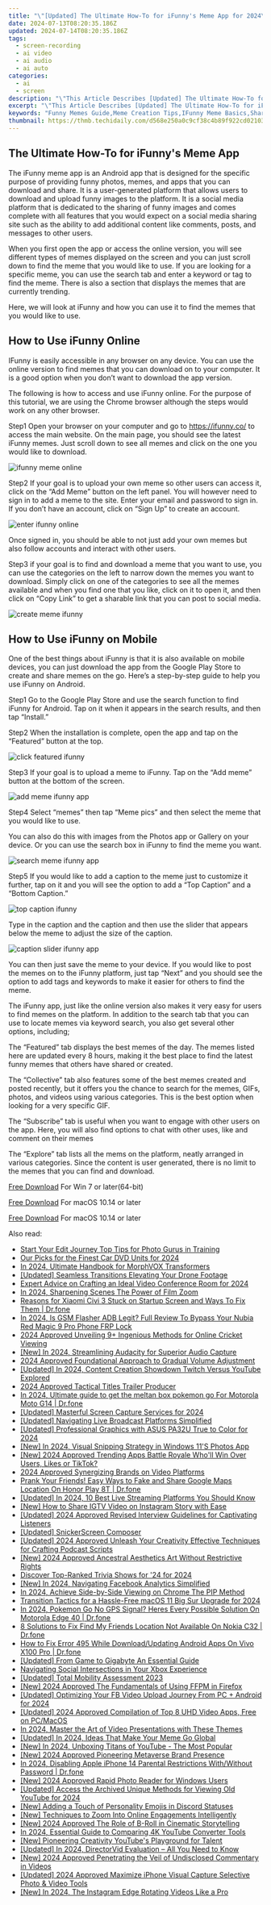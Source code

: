 ```yaml
---
title: "\"[Updated] The Ultimate How-To for iFunny's Meme App for 2024\""
date: 2024-07-13T08:20:35.186Z
updated: 2024-07-14T08:20:35.186Z
tags: 
  - screen-recording
  - ai video
  - ai audio
  - ai auto
categories: 
  - ai
  - screen
description: "\"This Article Describes [Updated] The Ultimate How-To for iFunny's Meme App for 2024\""
excerpt: "\"This Article Describes [Updated] The Ultimate How-To for iFunny's Meme App for 2024\""
keywords: "Funny Memes Guide,Meme Creation Tips,IFunny Meme Basics,Shareable Internet Jokes,Crafting Humorous Content,Social Media Memes,Digital Meme Mastery"
thumbnail: https://thmb.techidaily.com/d568e250a0c9cf38c4b89f922cd02103ab4f1762aadda7b19c3a1266ed366a54.jpg
---
```


## The Ultimate How-To for iFunny's Meme App

The iFunny meme app is an Android app that is designed for the specific purpose of providing funny photos, memes, and apps that you can download and share. It is a user-generated platform that allows users to download and upload funny images to the platform. It is a social media platform that is dedicated to the sharing of funny images and comes complete with all features that you would expect on a social media sharing site such as the ability to add additional content like comments, posts, and messages to other users.

When you first open the app or access the online version, you will see different types of memes displayed on the screen and you can just scroll down to find the meme that you would like to use. If you are looking for a specific meme, you can use the search tab and enter a keyword or tag to find the meme. There is also a section that displays the memes that are currently trending.

Here, we will look at iFunny and how you can use it to find the memes that you would like to use.

## How to Use iFunny Online

IFunny is easily accessible in any browser on any device. You can use the online version to find memes that you can download on to your computer. It is a good option when you don’t want to download the app version.

The following is how to access and use iFunny online. For the purpose of this tutorial, we are using the Chrome browser although the steps would work on any other browser.

Step1 Open your browser on your computer and go to <https://ifunny.co/> to access the main website. On the main page, you should see the latest iFunny memes. Just scroll down to see all memes and click on the one you would like to download.

![ifunny meme online](https://images.wondershare.com/filmora/article-images/2022/07/ifunny-meme-online.jpg)

Step2 If your goal is to upload your own meme so other users can access it, click on the “Add Meme” button on the left panel. You will however need to sign in to add a meme to the site. Enter your email and password to sign in. If you don’t have an account, click on “Sign Up” to create an account.

![enter ifunny online](https://images.wondershare.com/filmora/article-images/2022/07/enter-ifunny-online.jpg)

Once signed in, you should be able to not just add your own memes but also follow accounts and interact with other users.

Step3 if your goal is to find and download a meme that you want to use, you can use the categories on the left to narrow down the memes you want to download. Simply click on one of the categories to see all the memes available and when you find one that you like, click on it to open it, and then click on “Copy Link” to get a sharable link that you can post to social media.

![create meme ifunny](https://images.wondershare.com/filmora/article-images/2022/07/create-meme-ifunny.jpg)

## How to Use iFunny on Mobile

One of the best things about iFunny is that it is also available on mobile devices, you can just download the app from the Google Play Store to create and share memes on the go. Here’s a step-by-step guide to help you use iFunny on Android.

Step1 Go to the Google Play Store and use the search function to find iFunny for Android. Tap on it when it appears in the search results, and then tap “Install.”

Step2 When the installation is complete, open the app and tap on the “Featured” button at the top.

![click featured ifunny](https://images.wondershare.com/filmora/article-images/2022/07/click-featured-ifunny.jpg)

Step3 If your goal is to upload a meme to iFunny. Tap on the “Add meme” button at the bottom of the screen.

![add meme ifunny app](https://images.wondershare.com/filmora/article-images/2022/07/add-meme-ifunny-app.jpg)

Step4 Select “memes” then tap “Meme pics” and then select the meme that you would like to use.

You can also do this with images from the Photos app or Gallery on your device. Or you can use the search box in iFunny to find the meme you want.

![search meme ifunny app](https://images.wondershare.com/filmora/article-images/2022/07/search-meme-ifunny-app.jpg)

Step5 If you would like to add a caption to the meme just to customize it further, tap on it and you will see the option to add a “Top Caption” and a “Bottom Caption.”

![top caption ifunny](https://images.wondershare.com/filmora/article-images/2022/07/top-caption-ifunny.jpg)

Type in the caption and the caption and then use the slider that appears below the meme to adjust the size of the caption.

![caption slider ifunny app](https://images.wondershare.com/filmora/article-images/2022/07/caption-slider-ifunny-app.jpg)

You can then just save the meme to your device. If you would like to post the memes on to the iFunny platform, just tap “Next” and you should see the option to add tags and keywords to make it easier for others to find the meme.

The iFunny app, just like the online version also makes it very easy for users to find memes on the platform. In addition to the search tab that you can use to locate memes via keyword search, you also get several other options, including;

The “Featured” tab displays the best memes of the day. The memes listed here are updated every 8 hours, making it the best place to find the latest funny memes that others have shared or created.

The “Collective” tab also features some of the best memes created and posted recently, but it offers you the chance to search for the memes, GIFs, photos, and videos using various categories. This is the best option when looking for a very specific GIF.

The “Subscribe” tab is useful when you want to engage with other users on the app. Here, you will also find options to chat with other uses, like and comment on their memes

The “Explore” tab lists all the mems on the platform, neatly arranged in various categories. Since the content is user generated, there is no limit to the memes that you can find and download.

[Free Download](https://tools.techidaily.com/wondershare/filmora/download/) For Win 7 or later(64-bit)

[Free Download](https://tools.techidaily.com/wondershare/filmora/download/) For macOS 10.14 or later

[Free Download](https://tools.techidaily.com/wondershare/filmora/download/) For macOS 10.14 or later

<ins class="adsbygoogle"
     style="display:block"
     data-ad-format="autorelaxed"
     data-ad-client="ca-pub-7571918770474297"
     data-ad-slot="1223367746"></ins>

<ins class="adsbygoogle"
     style="display:block"
     data-ad-format="autorelaxed"
     data-ad-client="ca-pub-7571918770474297"
     data-ad-slot="1223367746"></ins>



<ins class="adsbygoogle"
     style="display:block"
     data-ad-client="ca-pub-7571918770474297"
     data-ad-slot="8358498916"
     data-ad-format="auto"
     data-full-width-responsive="true"></ins>




<span class="atpl-alsoreadstyle">Also read:</span>
<div><ul>
<li><a href="https://fox-glue.techidaily.com/start-your-edit-journey-top-tips-for-photo-gurus-in-training/"><u>Start Your Edit Journey  Top Tips for Photo Gurus in Training</u></a></li>
<li><a href="https://fox-glue.techidaily.com/our-picks-for-the-finest-car-dvd-units-for-2024/"><u>Our Picks for the Finest Car DVD Units for 2024</u></a></li>
<li><a href="https://fox-glue.techidaily.com/in-2024-ultimate-handbook-for-morphvox-transformers/"><u>In 2024, Ultimate Handbook for MorphVOX Transformers</u></a></li>
<li><a href="https://extra-support.techidaily.com/updated-seamless-transitions-elevating-your-drone-footage/"><u>[Updated] Seamless Transitions  Elevating Your Drone Footage</u></a></li>
<li><a href="https://fox-glue.techidaily.com/expert-advice-on-crafting-an-ideal-video-conference-room-for-2024/"><u>Expert Advice on Crafting an Ideal Video Conference Room for 2024</u></a></li>
<li><a href="https://extra-skills.techidaily.com/in-2024-sharpening-scenes-the-power-of-film-zoom/"><u>In 2024, Sharpening Scenes  The Power of Film Zoom</u></a></li>
<li><a href="https://howto.techidaily.com/reasons-for-xiaomi-civi-3-stuck-on-startup-screen-and-ways-to-fix-them-drfone-by-drfone-fix-android-problems-fix-android-problems/"><u>Reasons for Xiaomi Civi 3 Stuck on Startup Screen and Ways To Fix Them | Dr.fone</u></a></li>
<li><a href="https://bypass-frp.techidaily.com/in-2024-is-gsm-flasher-adb-legit-full-review-to-bypass-your-nubia-red-magic-9-pro-phone-frp-lock-by-drfone-android/"><u>In 2024, Is GSM Flasher ADB Legit? Full Review To Bypass Your Nubia Red Magic 9 Pro Phone FRP Lock</u></a></li>
<li><a href="https://fox-glue.techidaily.com/2024-approved-unveiling-9plus-ingenious-methods-for-online-cricket-viewing/"><u>2024 Approved  Unveiling 9+ Ingenious Methods for Online Cricket Viewing</u></a></li>
<li><a href="https://fox-glue.techidaily.com/new-in-2024-streamlining-audacity-for-superior-audio-capture/"><u>[New] In 2024, Streamlining Audacity for Superior Audio Capture</u></a></li>
<li><a href="https://fox-glue.techidaily.com/2024-approved-foundational-approach-to-gradual-volume-adjustment/"><u>2024 Approved  Foundational Approach to Gradual Volume Adjustment</u></a></li>
<li><a href="https://fox-glue.techidaily.com/updated-in-2024-content-creation-showdown-twitch-versus-youtube-explored/"><u>[Updated] In 2024, Content Creation Showdown  Twitch Versus YouTube Explored</u></a></li>
<li><a href="https://some-guidance.techidaily.com/2024-approved-tactical-titles-trailer-producer/"><u>2024 Approved  Tactical Titles Trailer Producer</u></a></li>
<li><a href="https://android-pokemon-go.techidaily.com/in-2024-ultimate-guide-to-get-the-meltan-box-pokemon-go-for-motorola-moto-g14-drfone-by-drfone-virtual-android/"><u>In 2024, Ultimate guide to get the meltan box pokemon go For Motorola Moto G14 | Dr.fone</u></a></li>
<li><a href="https://on-screen-recording.techidaily.com/updated-masterful-screen-capture-services-for-2024/"><u>[Updated] Masterful Screen Capture Services for 2024</u></a></li>
<li><a href="https://fox-glue.techidaily.com/updated-navigating-live-broadcast-platforms-simplified/"><u>[Updated] Navigating Live Broadcast Platforms Simplified</u></a></li>
<li><a href="https://fox-glue.techidaily.com/updated-professional-graphics-with-asus-pa32u-true-to-color-for-2024/"><u>[Updated] Professional Graphics with ASUS PA32U  True to Color for 2024</u></a></li>
<li><a href="https://fox-glue.techidaily.com/new-in-2024-visual-snipping-strategy-in-windows-11s-photos-app/"><u>[New] In 2024, Visual Snipping Strategy in Windows 11'S Photos App</u></a></li>
<li><a href="https://tiktok-video-recordings.techidaily.com/new-2024-approved-trending-apps-battle-royale-wholl-win-over-users-likes-or-tiktok/"><u>[New] 2024 Approved  Trending Apps Battle Royale  Who'll Win Over Users, Likes or TikTok?</u></a></li>
<li><a href="https://fox-glue.techidaily.com/2024-approved-synergizing-brands-on-video-platforms/"><u>2024 Approved  Synergizing Brands on Video Platforms</u></a></li>
<li><a href="https://fake-location.techidaily.com/prank-your-friends-easy-ways-to-fake-and-share-google-maps-location-on-honor-play-8t-drfone-by-drfone-virtual-android/"><u>Prank Your Friends! Easy Ways to Fake and Share Google Maps Location On Honor Play 8T | Dr.fone</u></a></li>
<li><a href="https://fox-hovers.techidaily.com/updated-in-2024-10-best-live-streaming-platforms-you-should-know/"><u>[Updated] In 2024, 10 Best Live Streaming Platforms You Should Know</u></a></li>
<li><a href="https://instagram-videos.techidaily.com/new-how-to-share-igtv-video-on-instagram-story-with-ease/"><u>[New] How to Share IGTV Video on Instagram Story with Ease</u></a></li>
<li><a href="https://fox-glue.techidaily.com/updated-2024-approved-revised-interview-guidelines-for-captivating-listeners/"><u>[Updated] 2024 Approved  Revised Interview Guidelines for Captivating Listeners</u></a></li>
<li><a href="https://fox-glue.techidaily.com/updated-snickerscreen-composer/"><u>[Updated] SnickerScreen Composer</u></a></li>
<li><a href="https://fox-glue.techidaily.com/updated-2024-approved-unleash-your-creativity-effective-techniques-for-crafting-podcast-scripts/"><u>[Updated] 2024 Approved  Unleash Your Creativity  Effective Techniques for Crafting Podcast Scripts</u></a></li>
<li><a href="https://fox-glue.techidaily.com/new-2024-approved-ancestral-aesthetics-art-without-restrictive-rights/"><u>[New] 2024 Approved  Ancestral Aesthetics  Art Without Restrictive Rights</u></a></li>
<li><a href="https://fox-glue.techidaily.com/discover-top-ranked-trivia-shows-for-24-for-2024/"><u>Discover Top-Ranked Trivia Shows for '24 for 2024</u></a></li>
<li><a href="https://facebook-clips.techidaily.com/new-in-2024-navigating-facebook-analytics-simplified/"><u>[New] In 2024, Navigating Facebook Analytics Simplified</u></a></li>
<li><a href="https://extra-information.techidaily.com/in-2024-achieve-side-by-side-viewing-on-chrome-the-pip-method/"><u>In 2024, Achieve Side-by-Side Viewing on Chrome  The PIP Method</u></a></li>
<li><a href="https://some-approaches.techidaily.com/transition-tactics-for-a-hassle-free-macos-11-big-sur-upgrade-for-2024/"><u>Transition Tactics for a Hassle-Free macOS 11 Big Sur Upgrade for 2024</u></a></li>
<li><a href="https://android-pokemon-go.techidaily.com/in-2024-pokemon-go-no-gps-signal-heres-every-possible-solution-on-motorola-edge-40-drfone-by-drfone-virtual-android/"><u>In 2024, Pokemon Go No GPS Signal? Heres Every Possible Solution On Motorola Edge 40 | Dr.fone</u></a></li>
<li><a href="https://location-fake.techidaily.com/8-solutions-to-fix-find-my-friends-location-not-available-on-nokia-c32-drfone-by-drfone-virtual-android/"><u>8 Solutions to Fix Find My Friends Location Not Available On Nokia C32 | Dr.fone</u></a></li>
<li><a href="https://change-location.techidaily.com/how-to-fix-error-495-while-downloadupdating-android-apps-on-vivo-x100-pro-drfone-by-drfone-fix-android-problems-fix-android-problems/"><u>How to Fix Error 495 While Download/Updating Android Apps On Vivo X100 Pro | Dr.fone</u></a></li>
<li><a href="https://visual-screen-recording.techidaily.com/updated-from-game-to-gigabyte-an-essential-guide/"><u>[Updated] From Game to Gigabyte  An Essential Guide</u></a></li>
<li><a href="https://facebook.techidaily.com/navigating-social-intersections-in-your-xbox-experience/"><u>Navigating Social Intersections in Your Xbox Experience</u></a></li>
<li><a href="https://fox-glue.techidaily.com/updated-total-mobility-assessment-2023/"><u>[Updated] Total Mobility Assessment 2023</u></a></li>
<li><a href="https://fox-glue.techidaily.com/new-2024-approved-the-fundamentals-of-using-ffpm-in-firefox/"><u>[New] 2024 Approved  The Fundamentals of Using FFPM in Firefox</u></a></li>
<li><a href="https://facebook-video-files.techidaily.com/updated-optimizing-your-fb-video-upload-journey-from-pc-plus-android-for-2024/"><u>[Updated] Optimizing Your FB Video Upload Journey From PC + Android for 2024</u></a></li>
<li><a href="https://fox-glue.techidaily.com/updated-2024-approved-compilation-of-top-8-uhd-video-apps-free-on-pcmacos/"><u>[Updated] 2024 Approved  Compilation of Top 8 UHD Video Apps, Free on PC/MacOS</u></a></li>
<li><a href="https://extra-approaches.techidaily.com/in-2024-master-the-art-of-video-presentations-with-these-themes/"><u>In 2024, Master the Art of Video Presentations with These Themes</u></a></li>
<li><a href="https://fox-glue.techidaily.com/updated-in-2024-ideas-that-make-your-meme-go-global/"><u>[Updated] In 2024, Ideas That Make Your Meme Go Global</u></a></li>
<li><a href="https://fox-glue.techidaily.com/new-in-2024-unboxing-titans-of-youtube-the-most-popular/"><u>[New] In 2024, Unboxing Titans of YouTube - The Most Popular</u></a></li>
<li><a href="https://fox-blue.techidaily.com/new-2024-approved-pioneering-metaverse-brand-presence/"><u>[New] 2024 Approved  Pioneering Metaverse Brand Presence</u></a></li>
<li><a href="https://iphone-unlock.techidaily.com/in-2024-disabling-apple-iphone-14-parental-restrictions-withwithout-password-drfone-by-drfone-ios/"><u>In 2024, Disabling Apple iPhone 14 Parental Restrictions With/Without Password | Dr.fone</u></a></li>
<li><a href="https://fox-glue.techidaily.com/new-2024-approved-rapid-photo-reader-for-windows-users/"><u>[New] 2024 Approved  Rapid Photo Reader for Windows Users</u></a></li>
<li><a href="https://facebook-video-footage.techidaily.com/updated-access-the-archived-unique-methods-for-viewing-old-youtube-for-2024/"><u>[Updated] Access the Archived  Unique Methods for Viewing Old YouTube for 2024</u></a></li>
<li><a href="https://discord-videos.techidaily.com/new-adding-a-touch-of-personality-emojis-in-discord-statuses/"><u>[New] Adding a Touch of Personality  Emojis in Discord Statuses</u></a></li>
<li><a href="https://fox-glue.techidaily.com/new-techniques-to-zoom-into-online-engagements-intelligently/"><u>[New] Techniques to Zoom Into Online Engagements Intelligently</u></a></li>
<li><a href="https://fox-glue.techidaily.com/new-2024-approved-the-role-of-b-roll-in-cinematic-storytelling/"><u>[New] 2024 Approved  The Role of B-Roll in Cinematic Storytelling</u></a></li>
<li><a href="https://fox-glue.techidaily.com/in-2024-essential-guide-to-comparing-4k-youtube-converter-tools/"><u>In 2024, Essential Guide to Comparing 4K YouTube Converter Tools</u></a></li>
<li><a href="https://youtube-help.techidaily.com/new-pioneering-creativity-youtubes-playground-for-talent/"><u>[New] Pioneering Creativity  YouTube's Playground for Talent</u></a></li>
<li><a href="https://fox-glue.techidaily.com/updated-in-2024-directorvid-evaluation-all-you-need-to-know/"><u>[Updated] In 2024, DirectorVid Evaluation – All You Need to Know</u></a></li>
<li><a href="https://fox-glue.techidaily.com/new-2024-approved-penetrating-the-veil-of-undisclosed-commentary-in-videos/"><u>[New] 2024 Approved  Penetrating the Veil of Undisclosed Commentary in Videos</u></a></li>
<li><a href="https://fox-glue.techidaily.com/updated-2024-approved-maximize-iphone-visual-capture-selective-photo-and-video-tools/"><u>[Updated] 2024 Approved  Maximize iPhone Visual Capture  Selective Photo & Video Tools</u></a></li>
<li><a href="https://instagram-clips.techidaily.com/new-in-2024-the-instagram-edge-rotating-videos-like-a-pro/"><u>[New] In 2024, The Instagram Edge  Rotating Videos Like a Pro</u></a></li>
</ul></div>
